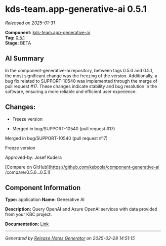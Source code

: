 #  kds-team.app-generative-ai 0.5.1

_Released on 2025-01-31_

**Component:** [kds-team.app-generative-ai](https://github.com/keboola/component-generative-ai)  
**Tag:** [0.5.1](https://github.com/keboola/component-generative-ai/releases/tag/0.5.1)  
**Stage:** BETA


## AI Summary
In the component-generative-ai repository, between tags 0.5.0 and 0.5.1, the most significant change was the freezing of the version. Additionally, a bug fix related to SUPPORT-10540 was implemented through the merge of pull request #17. These changes indicate stability and bug resolution in the software, ensuring a more reliable and efficient user experience.



## Changes:


- Freeze version 




- Merged in bug/SUPPORT-10540 (pull request #17) 

Merged in bug/SUPPORT-10540 (pull request #17)

Freeze version

Approved-by: Josef Kudera




[Compare on GitHub](https://github.com/keboola/component-generative-ai
/compare/0.5.0...0.5.1)



## Component Information
**Type:** application
**Name:** Generative AI

**Description:** Query OpenAI and Azure OpenAI services with data provided from your KBC project.


**Documentation:** [Link](https://help.keboola.com/components/applications/ai/generative-ai/)



---
_Generated by [Release Notes Generator](https://github.com/keboola/release-notes-generator)
on 2025-02-28 14:51:15_